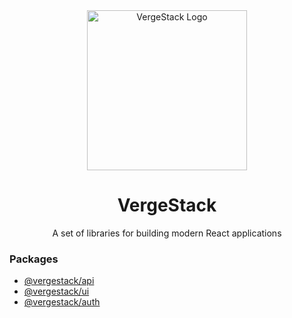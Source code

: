 <div align="center">
  <img width="256" alt="VergeStack Logo" src="https://github.com/user-attachments/assets/ab89a90a-d1e4-4f35-9ba2-ee61ced02218">


  <h1>VergeStack</h1>
  <p>A set of libraries for building modern React applications</p>
</div>

### Packages
- [@vergestack/api](https://www.npmjs.com/package/@vergestack/api)
- [@vergestack/ui](https://www.npmjs.com/package/@vergestack/ui)
- [@vergestack/auth](https://www.npmjs.com/package/@vergestack/ui)
